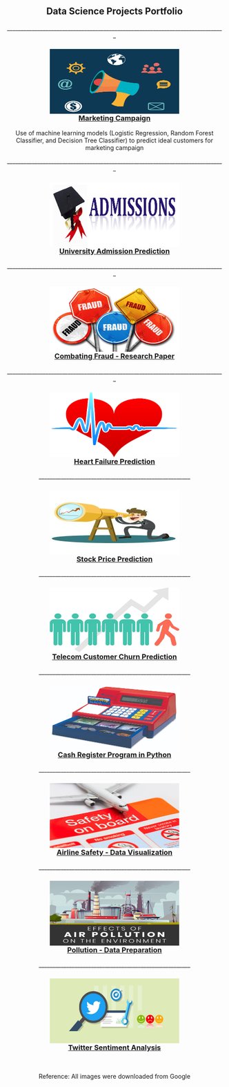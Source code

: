 <h2 align="center">Data Science Projects Portfolio</h2>

<p align="center">_______________________________________________________________________________</p>

<h3 align="center">
<a href="https://github.com/ajitkolekar/Data-Science-Projects/tree/main/Targeting%20Customers%20for%20Marketing%20Campaign">
<img align="center" src="images/Marketing-campaign-concept.jpg" width="300" height="150"/><br>Marketing Campaign</a></h3>
<p align="center">Use of machine learning models (Logistic Regression, Random Forest Classifier, and Decision Tree Classifier) to predict ideal customers for marketing campaign</p> 
<p align="center">_______________________________________________________________________________</p>

<h3 align="center">
<a href="https://github.com/ajitkolekar/Data-Science-Projects/tree/main/Determine%20chance%20of%20getting%20admitted%20to%20a%20specific%20university">
<img align="center" src="images/Admission-banner.jpg" width="300" height="150" /><br>University Admission Prediction</a></h3>

<p align="center">_______________________________________________________________________________</p>

<h3 align="center">
<a href="https://github.com/ajitkolekar/Data-Science-Projects/tree/main/Combating%20Fraudulent%20Transactions">
<img align="center" src="images/fraud.jpg" width="300" height="150" /><br>Combating Fraud - Research Paper</a></h3>

<p align="center">_______________________________________________________________________________</p>

<h3 align="center">
<a href="https://github.com/ajitkolekar/Data-Science-Projects/tree/main/Heart%20Failure%20Prediction">
<img align="center" src="images/heart.jpeg" width="300" height="150" /><br>Heart Failure Prediction</a></h3>

<p align="center">_______________________________________________________</p>

<h3 align="center">
<a href="https://github.com/ajitkolekar/Data-Science-Projects/tree/main/Stock%20Price%20Prediction">
<img align="center" src="images/stock.jpg" width="300" height="150" /><br>Stock Price Prediction</a></h3>

<p align="center">_______________________________________________________</p>

<h3 align="center">
<a href="https://github.com/ajitkolekar/Data-Science-Projects/tree/main/Telecom%20Customer%20Churn%20Prediction">
<img align="center" src="images/churn.jpg" width="300" height="150" /><br>Telecom Customer Churn Prediction</a></h3>

<p align="center">_______________________________________________________</p>

<h3 align="center">
<a href="https://github.com/ajitkolekar/Data-Science-Projects/tree/main/Cash%20Register%20Program">
<img align="center" src="images/cash-register.jpg" width="300" height="150" /><br>Cash Register Program in Python</a></h3>

<p align="center">_______________________________________________________</p>

<h3 align="center">
<a href="https://github.com/ajitkolekar/Data-Science-Projects/tree/main/Airline%20Safety%20-%20Data%20Visualization">
<img align="center" src="images/airline.jpg" width="300" height="150" /><br>Airline Safety - Data Visualization</a></h3>

<p align="center">_______________________________________________________</p>

<h3 align="center">
<a href="https://github.com/ajitkolekar/Data-Science-Projects/tree/main/Pollution%20-%20Data%20Preparation"><img align="center" src="images/pollution.jpg" width="300" height="150" /><br>Pollution - Data Preparation</a></h3>

<p align="center">_______________________________________________________</p>

<h3 align="center">
<a href="https://github.com/ajitkolekar/Data-Science-Projects/tree/main/Twitter%20Sentiment%20Analysis"><img align="center" src="images/twitter.jpeg" width="300" height="150" /><br>Twitter Sentiment Analysis</a></h3>
<br>

<p align="center">Reference: All images were downloaded from Google</p>

